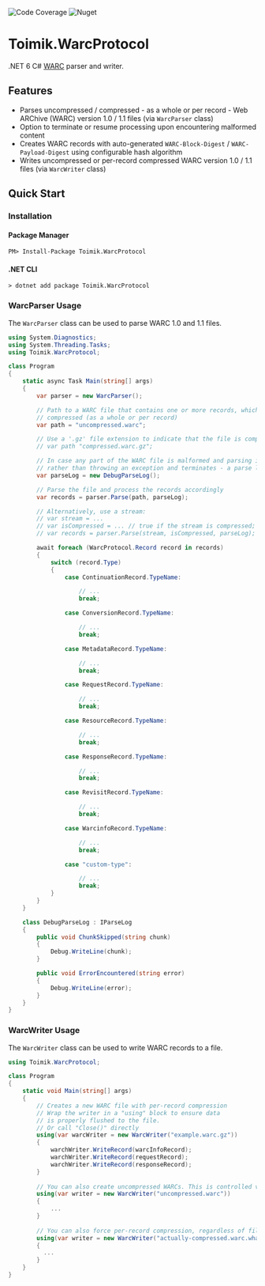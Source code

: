 ![Code Coverage](https://img.shields.io/endpoint?url=https://gist.githubusercontent.com/nurhafiz/315596422731782085c250a859a3cc38/raw/WarcProtocol-coverage.json)
![Nuget](https://img.shields.io/nuget/v/Toimik.WarcProtocol)

# Toimik.WarcProtocol

.NET 6 C# [WARC](https://iipc.github.io/warc-specifications/specifications/warc-format/warc-1.1) parser and writer.

## Features

- Parses uncompressed / compressed - as a whole or per record - Web ARChive (WARC) version 1.0 / 1.1 files (via `WarcParser` class)
- Option to terminate or resume processing upon encountering malformed content
- Creates WARC records with auto-generated `WARC-Block-Digest` / `WARC-Payload-Digest` using configurable hash algorithm
- Writes uncompressed or per-record compressed WARC version 1.0 / 1.1 files (via `WarcWriter` class)

## Quick Start

### Installation

#### Package Manager

```command
PM> Install-Package Toimik.WarcProtocol
```

#### .NET CLI

```command
> dotnet add package Toimik.WarcProtocol
```

### WarcParser Usage

The `WarcParser` class can be used to parse WARC 1.0 and 1.1 files.

```c# 
using System.Diagnostics;
using System.Threading.Tasks;
using Toimik.WarcProtocol;

class Program
{
    static async Task Main(string[] args)
    {
        var parser = new WarcParser();

        // Path to a WARC file that contains one or more records, which may be uncompressed or
        // compressed (as a whole or per record)
        var path = "uncompressed.warc";

        // Use a '.gz' file extension to indicate that the file is compressed using GZip
        // var path "compressed.warc.gz";

        // In case any part of the WARC file is malformed and parsing is expected to resume -
        // rather than throwing an exception and terminates - a parse log is specified
        var parseLog = new DebugParseLog();

        // Parse the file and process the records accordingly
        var records = parser.Parse(path, parseLog);

        // Alternatively, use a stream:
        // var stream = ...
        // var isCompressed = ... // true if the stream is compressed; false otherwise
        // var records = parser.Parse(stream, isCompressed, parseLog);

        await foreach (WarcProtocol.Record record in records)
        {
            switch (record.Type)
            {
                case ContinuationRecord.TypeName:

                    // ...
                    break;

                case ConversionRecord.TypeName:

                    // ...
                    break;

                case MetadataRecord.TypeName:

                    // ...
                    break;

                case RequestRecord.TypeName:

                    // ...
                    break;

                case ResourceRecord.TypeName:

                    // ...
                    break;

                case ResponseRecord.TypeName:

                    // ...
                    break;

                case RevisitRecord.TypeName:

                    // ...
                    break;

                case WarcinfoRecord.TypeName:

                    // ...
                    break;

                case "custom-type":

                    // ...
                    break;
            }
        }
    }

    class DebugParseLog : IParseLog
    {
        public void ChunkSkipped(string chunk)
        {
            Debug.WriteLine(chunk);
        }

        public void ErrorEncountered(string error)
        {
            Debug.WriteLine(error);
        }
    }
}
```

### WarcWriter Usage

The `WarcWriter` class can be used to write WARC records to a file.

```c# 
using Toimik.WarcProtocol;

class Program
{
    static void Main(string[] args)
    {
        // Creates a new WARC file with per-record compression
        // Wrap the writer in a "using" block to ensure data
        // is properly flushed to the file.
        // Or call "Close()" directly
		using(var warcWriter = new WarcWriter("example.warc.gz"))
		{
			warchWriter.WriteRecord(warcInfoRecord);
			warchWriter.WriteRecord(requestRecord);
			warchWriter.WriteRecord(responseRecord);
		}
        
        // You can also create uncompressed WARCs. This is controlled via the file extension.
        using(var writer = new WarcWriter("uncompressed.warc"))
        {
	        ...
        }
        
        // You can also force per-record compression, regardless of file extension
        using(var writer = new WarcWriter("actually-compressed.warc.whatever", true))
        {
          ...
        }
    }
}
```